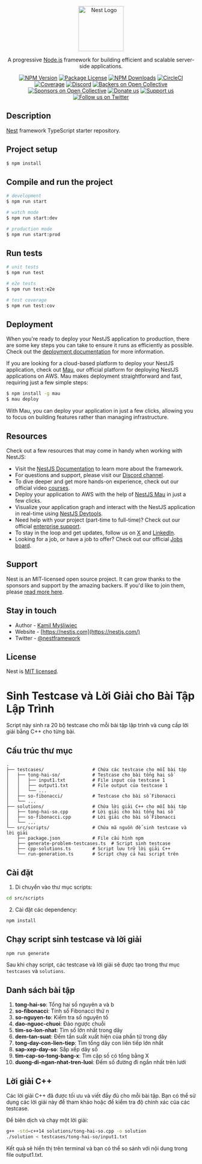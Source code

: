 <p align="center">
  <a href="http://nestjs.com/" target="blank"><img src="https://nestjs.com/img/logo-small.svg" width="120" alt="Nest Logo" /></a>
</p>

[circleci-image]: https://img.shields.io/circleci/build/github/nestjs/nest/master?token=abc123def456
[circleci-url]: https://circleci.com/gh/nestjs/nest

  <p align="center">A progressive <a href="http://nodejs.org" target="_blank">Node.js</a> framework for building efficient and scalable server-side applications.</p>
    <p align="center">
<a href="https://www.npmjs.com/~nestjscore" target="_blank"><img src="https://img.shields.io/npm/v/@nestjs/core.svg" alt="NPM Version" /></a>
<a href="https://www.npmjs.com/~nestjscore" target="_blank"><img src="https://img.shields.io/npm/l/@nestjs/core.svg" alt="Package License" /></a>
<a href="https://www.npmjs.com/~nestjscore" target="_blank"><img src="https://img.shields.io/npm/dm/@nestjs/common.svg" alt="NPM Downloads" /></a>
<a href="https://circleci.com/gh/nestjs/nest" target="_blank"><img src="https://img.shields.io/circleci/build/github/nestjs/nest/master" alt="CircleCI" /></a>
<a href="https://coveralls.io/github/nestjs/nest?branch=master" target="_blank"><img src="https://coveralls.io/repos/github/nestjs/nest/badge.svg?branch=master#9" alt="Coverage" /></a>
<a href="https://discord.gg/G7Qnnhy" target="_blank"><img src="https://img.shields.io/badge/discord-online-brightgreen.svg" alt="Discord"/></a>
<a href="https://opencollective.com/nest#backer" target="_blank"><img src="https://opencollective.com/nest/backers/badge.svg" alt="Backers on Open Collective" /></a>
<a href="https://opencollective.com/nest#sponsor" target="_blank"><img src="https://opencollective.com/nest/sponsors/badge.svg" alt="Sponsors on Open Collective" /></a>
  <a href="https://paypal.me/kamilmysliwiec" target="_blank"><img src="https://img.shields.io/badge/Donate-PayPal-ff3f59.svg" alt="Donate us"/></a>
    <a href="https://opencollective.com/nest#sponsor"  target="_blank"><img src="https://img.shields.io/badge/Support%20us-Open%20Collective-41B883.svg" alt="Support us"></a>
  <a href="https://twitter.com/nestframework" target="_blank"><img src="https://img.shields.io/twitter/follow/nestframework.svg?style=social&label=Follow" alt="Follow us on Twitter"></a>
</p>
  <!--[![Backers on Open Collective](https://opencollective.com/nest/backers/badge.svg)](https://opencollective.com/nest#backer)
  [![Sponsors on Open Collective](https://opencollective.com/nest/sponsors/badge.svg)](https://opencollective.com/nest#sponsor)-->

## Description

[Nest](https://github.com/nestjs/nest) framework TypeScript starter repository.

## Project setup

```bash
$ npm install
```

## Compile and run the project

```bash
# development
$ npm run start

# watch mode
$ npm run start:dev

# production mode
$ npm run start:prod
```

## Run tests

```bash
# unit tests
$ npm run test

# e2e tests
$ npm run test:e2e

# test coverage
$ npm run test:cov
```

## Deployment

When you're ready to deploy your NestJS application to production, there are some key steps you can take to ensure it runs as efficiently as possible. Check out the [deployment documentation](https://docs.nestjs.com/deployment) for more information.

If you are looking for a cloud-based platform to deploy your NestJS application, check out [Mau](https://mau.nestjs.com), our official platform for deploying NestJS applications on AWS. Mau makes deployment straightforward and fast, requiring just a few simple steps:

```bash
$ npm install -g mau
$ mau deploy
```

With Mau, you can deploy your application in just a few clicks, allowing you to focus on building features rather than managing infrastructure.

## Resources

Check out a few resources that may come in handy when working with NestJS:

- Visit the [NestJS Documentation](https://docs.nestjs.com) to learn more about the framework.
- For questions and support, please visit our [Discord channel](https://discord.gg/G7Qnnhy).
- To dive deeper and get more hands-on experience, check out our official video [courses](https://courses.nestjs.com/).
- Deploy your application to AWS with the help of [NestJS Mau](https://mau.nestjs.com) in just a few clicks.
- Visualize your application graph and interact with the NestJS application in real-time using [NestJS Devtools](https://devtools.nestjs.com).
- Need help with your project (part-time to full-time)? Check out our official [enterprise support](https://enterprise.nestjs.com).
- To stay in the loop and get updates, follow us on [X](https://x.com/nestframework) and [LinkedIn](https://linkedin.com/company/nestjs).
- Looking for a job, or have a job to offer? Check out our official [Jobs board](https://jobs.nestjs.com).

## Support

Nest is an MIT-licensed open source project. It can grow thanks to the sponsors and support by the amazing backers. If you'd like to join them, please [read more here](https://docs.nestjs.com/support).

## Stay in touch

- Author - [Kamil Myśliwiec](https://twitter.com/kammysliwiec)
- Website - [https://nestjs.com](https://nestjs.com/)
- Twitter - [@nestframework](https://twitter.com/nestframework)

## License

Nest is [MIT licensed](https://github.com/nestjs/nest/blob/master/LICENSE).

# Sinh Testcase và Lời Giải cho Bài Tập Lập Trình

Script này sinh ra 20 bộ testcase cho mỗi bài tập lập trình và cung cấp lời giải bằng C++ cho từng bài.

## Cấu trúc thư mục

```
.
├── testcases/                  # Chứa các testcase cho mỗi bài tập
│   ├── tong-hai-so/            # Testcase cho bài tổng hai số
│   │   ├── input1.txt          # File input của testcase 1
│   │   ├── output1.txt         # File output của testcase 1
│   │   └── ...
│   ├── so-fibonacci/           # Testcase cho bài số Fibonacci
│   └── ...
├── solutions/                  # Chứa lời giải C++ cho mỗi bài tập
│   ├── tong-hai-so.cpp         # Lời giải cho bài tổng hai số
│   ├── so-fibonacci.cpp        # Lời giải cho bài số Fibonacci
│   └── ...
└── src/scripts/                # Chứa mã nguồn để sinh testcase và lời giải
    ├── package.json            # File cấu hình npm
    ├── generate-problem-testcases.ts  # Script sinh testcase
    ├── cpp-solutions.ts        # Script lưu trữ lời giải C++
    └── run-generation.ts       # Script chạy cả hai script trên
```

## Cài đặt

1. Di chuyển vào thư mục scripts:

```bash
cd src/scripts
```

2. Cài đặt các dependency:

```bash
npm install
```

## Chạy script sinh testcase và lời giải

```bash
npm run generate
```

Sau khi chạy script, các testcase và lời giải sẽ được tạo trong thư mục `testcases` và `solutions`.

## Danh sách bài tập

1. **tong-hai-so**: Tổng hai số nguyên a và b
2. **so-fibonacci**: Tính số Fibonacci thứ n
3. **so-nguyen-to**: Kiểm tra số nguyên tố
4. **dao-nguoc-chuoi**: Đảo ngược chuỗi
5. **tim-so-lon-nhat**: Tìm số lớn nhất trong dãy
6. **dem-tan-suat**: Đếm tần suất xuất hiện của phần tử trong dãy
7. **tong-day-con-lien-tiep**: Tìm tổng dãy con liên tiếp lớn nhất
8. **sap-xep-day-so**: Sắp xếp dãy số
9. **tim-cap-so-tong-bang-x**: Tìm cặp số có tổng bằng X
10. **duong-di-ngan-nhat-tren-luoi**: Đếm số đường đi ngắn nhất trên lưới

## Lời giải C++

Các lời giải C++ đã được tối ưu và viết đầy đủ cho mỗi bài tập. Bạn có thể sử dụng các lời giải này để tham khảo hoặc để kiểm tra độ chính xác của các testcase.

Để biên dịch và chạy một lời giải:

```bash
g++ -std=c++14 solutions/tong-hai-so.cpp -o solution
./solution < testcases/tong-hai-so/input1.txt
```

Kết quả sẽ hiển thị trên terminal và bạn có thể so sánh với nội dung trong file output1.txt.
